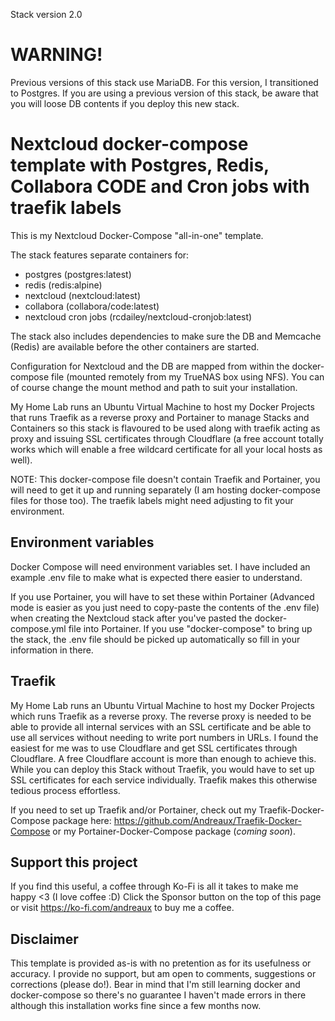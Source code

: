 Stack version 2.0

# WARNING!
Previous versions of this stack use MariaDB. For this version, I transitioned to Postgres. If you are using a previous version of this stack, be aware that you will loose DB contents if you deploy this new stack.

# Nextcloud docker-compose template with Postgres, Redis, Collabora CODE and Cron jobs with traefik labels

This is my Nextcloud Docker-Compose "all-in-one" template.

The stack features separate containers for:
- postgres (postgres:latest)
- redis (redis:alpine)
- nextcloud (nextcloud:latest)
- collabora (collabora/code:latest)
- nextcloud cron jobs (rcdailey/nextcloud-cronjob:latest)

The stack also includes dependencies to make sure the DB and Memcache (Redis) are available before the other containers are started.

Configuration for Nextcloud and the DB are mapped from within the docker-compose file (mounted remotely from my TrueNAS box using NFS). You can of course change the mount method and path to suit your installation.

My Home Lab runs an Ubuntu Virtual Machine to host my Docker Projects that runs Traefik as a reverse proxy and Portainer to manage Stacks and Containers so this stack is flavoured to be used along with traefik acting as proxy and issuing SSL certificates through Cloudflare (a free account totally works which will enable a free wildcard certificate for all your local hosts as well).

NOTE:
This docker-compose file doesn't contain Traefik and Portainer, you will need to get it up and running separately (I am hosting docker-compose files for those too).
The traefik labels might need adjusting to fit your environment.

## Environment variables

Docker Compose will need environment variables set. I have included an example .env file to make what is expected there easier to understand.

If you use Portainer, you will have to set these within Portainer (Advanced mode is easier as you just need to copy-paste the contents of the .env file) when creating the Nextcloud stack after you've pasted the docker-compose.yml file into Portainer. If you use "docker-compose" to bring up the stack, the .env file should be picked up automatically so fill in your information in there.

## Traefik

My Home Lab runs an Ubuntu Virtual Machine to host my Docker Projects which runs Traefik as a reverse proxy. The reverse proxy is needed to be able to provide all internal services with an SSL certificate and be able to use all services without needing to write port numbers in URLs. I found the easiest for me was to use Cloudflare and get SSL certificates through Cloudflare. A free Cloudflare account is more than enough to achieve this. While you can deploy this Stack without Traefik, you would have to set up SSL certificates for each service individually. Traefik makes this otherwise tedious process effortless.

If you need to set up Traefik and/or Portainer, check out my Traefik-Docker-Compose package here: https://github.com/Andreaux/Traefik-Docker-Compose or my Portainer-Docker-Compose package (*coming soon*).

## Support this project

If you find this useful, a coffee through Ko-Fi is all it takes to make me happy <3 (I love coffee :D) Click the Sponsor button on the top of this page or visit https://ko-fi.com/andreaux to buy me a coffee.

## Disclaimer

This template is provided as-is with no pretention as for its usefulness or accuracy. I provide no support, but am open to comments, suggestions or corrections (please do!). Bear in mind that I'm still learning docker and docker-compose so there's no guarantee I haven't made errors in there although this installation works fine since a few months now.
